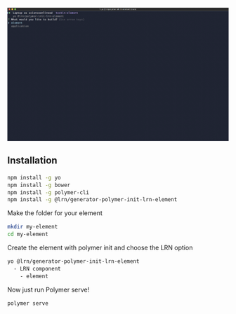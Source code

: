 ![Screenshot](screenshot.png)

## Installation

```bash
npm install -g yo
npm install -g bower
npm install -g polymer-cli
npm install -g @lrn/generator-polymer-init-lrn-element
```

Make the folder for your element

```bash
mkdir my-element
cd my-element
```

Create the element with polymer init and choose the LRN option

```bash
yo @lrn/generator-polymer-init-lrn-element
  - LRN component
    - element
```

Now just run Polymer serve!

```bash
polymer serve
```

